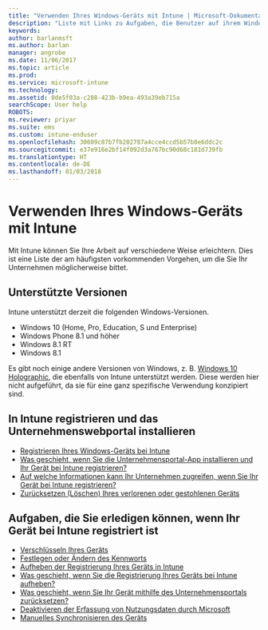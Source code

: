 ```yaml
---
title: "Verwenden Ihres Windows-Geräts mit Intune | Microsoft-Dokumentation"
description: "Liste mit Links zu Aufgaben, die Benutzer auf ihrem Windows-Gerät ausführen können, wenn das Gerät bei Intune registriert ist."
keywords: 
author: barlanmsft
ms.author: barlan
manager: angrobe
ms.date: 11/06/2017
ms.topic: article
ms.prod: 
ms.service: microsoft-intune
ms.technology: 
ms.assetid: 0de5f03a-c288-423b-b9ea-493a39eb715a
searchScope: User help
ROBOTS: 
ms.reviewer: priyar
ms.suite: ems
ms.custom: intune-enduser
ms.openlocfilehash: 30609c87b7fb202787a4cce4ccd5b57b8e6ddc2c
ms.sourcegitcommit: e37e916e2bf14f092d3a767bc90d68c181d739fb
ms.translationtype: HT
ms.contentlocale: de-DE
ms.lasthandoff: 01/03/2018
---
```

# <a name="using-your-windows-device-with-intune"></a>Verwenden Ihres Windows-Geräts mit Intune

Mit Intune können Sie Ihre Arbeit auf verschiedene Weise erleichtern. Dies ist eine Liste der am häufigsten vorkommenden Vorgehen, um die Sie Ihr Unternehmen möglicherweise bittet.

## <a name="supported-versions"></a>Unterstützte Versionen

Intune unterstützt derzeit die folgenden Windows-Versionen.

* Windows 10 (Home, Pro, Education, S und Enterprise)
* Windows Phone 8.1 und höher
* Windows 8.1 RT
* Windows 8.1

Es gibt noch einige andere Versionen von Windows, z. B. [Windows 10 Holographic](https://www.microsoft.com/hololens), die ebenfalls von Intune unterstützt werden. Diese werden hier nicht aufgeführt, da sie für eine ganz spezifische Verwendung konzipiert sind.

## <a name="enrolling-into-intune-and-installing-the-company-portal"></a>In Intune registrieren und das Unternehmenswebportal installieren

- [Registrieren Ihres Windows-Geräts bei Intune](enroll-your-device-in-intune-windows.md)
- [Was geschieht, wenn Sie die Unternehmensportal-App installieren und Ihr Gerät bei Intune registrieren?](what-happens-if-you-install-the-company-portal-app-and-enroll-your-device-in-intune-windows.md)
- [Auf welche Informationen kann Ihr Unternehmen zugreifen, wenn Sie Ihr Gerät bei Intune registrieren?](what-info-can-your-company-see-when-you-enroll-your-device-in-intune.md)
- [Zurücksetzen (Löschen) Ihres verlorenen oder gestohlenen Geräts](reset-erase-your-device-cpwebsite.md)

## <a name="things-you-can-do-when-your-device-is-enrolled-in-intune"></a>Aufgaben, die Sie erledigen können, wenn Ihr Gerät bei Intune registriert ist

- [Verschlüsseln Ihres Geräts](encrypt-your-device-windows.md)
- [Festlegen oder Ändern des Kennworts](set-or-change-your-password-windows.md)
- [Aufheben der Registrierung Ihres Geräts in Intune](unenroll-your-device-from-intune-windows.md)
- [Was geschieht, wenn Sie die Registrierung Ihres Geräts bei Intune aufheben?](what-happens-if-you-unenroll-your-device-from-intune-windows.md)
- [Was geschieht, wenn Sie Ihr Gerät mithilfe des Unternehmensportals zurücksetzen?](what-happens-if-you-reset-your-device-using-the-company-portal-windows.md)
- [Deaktivieren der Erfassung von Nutzungsdaten durch Microsoft](turn-off-microsoft-usage-data-collection-windows.md)
- [Manuelles Synchronisieren des Geräts](sync-your-device-manually-windows.md)
